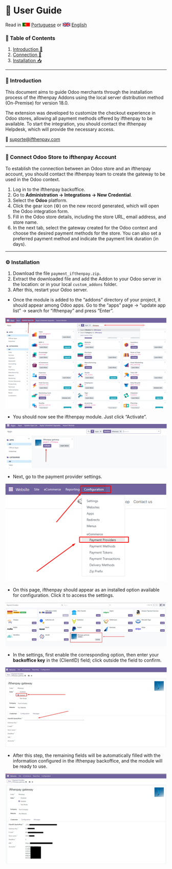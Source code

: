 # 📘 User Guide

Read in ![Portuguese](https://github.com/ifthenpay/WHMCS/raw/assets/version_8/assets/pt.png) [Portuguese](README_PT.md) or ![English](https://github.com/ifthenpay/WHMCS/raw/assets/version_8/assets/en.png) [English](README.md)

### 📌 Table of Contents

1. [Introduction 🚀](#1-introduction-)
2. [Connection 🔗](#2-connect-odoo-store-to-ifthenpay-account-)
3. [Installation 📥](#3-installation-)

---

### 📖 Introduction  
This document aims to guide Odoo merchants through the installation process of the ifthenpay Addons using the local server distribution method (On-Premise) for version 18.0.

The extension was developed to customize the checkout experience in Odoo stores, allowing all payment methods offered by ifthenpay to be available. To start the integration, you should contact the ifthenpay Helpdesk, which will provide the necessary access.

📩 suporte@ifthenpay.com  

---

### 🔗 Connect Odoo Store to ifthenpay Account  
To establish the connection between an Odoo store and an ifthenpay account, you should contact the ifthenpay team to create the gateway to be used in the Odoo context.

1. Log in to the ifthenpay backoffice.  
2. Go to **Administration → Integrations → New Credential**.  
3. Select the **Odoo** platform.  
4. Click the gear icon (⚙️) on the new record generated, which will open the Odoo integration form.  
5. Fill in the Odoo store details, including the store URL, email address, and store name.  
6. In the next tab, select the gateway created for the Odoo context and choose the desired payment methods for the store. You can also set a preferred payment method and indicate the payment link duration (in days).  

---

### ⚙️ Installation  
1. Download the file `payment_ifthenpay.zip`.  
2. Extract the downloaded file and add the Addon to your Odoo server in the location:  or in your local `custom_addons` folder.  
3. After this, restart your Odoo server.  

- Once the module is added to the “addons” directory of your project, it should appear among Odoo apps. Go to the “apps” page → “update app list” → search for “ifthenpay” and press “Enter”.

![search](./assets/pesquisar.png)

- You should now see the ifthenpay module. Just click “Activate”.

![activate](./assets/ativar.png)

- Next, go to the payment provider settings.

![payment_settings](./assets/config_pagamentos.png)

- On this page, ifthenpay should appear as an installed option available for configuration. Click it to access the settings.

![providers](./assets/provedores.png)

- In the settings, first enable the corresponding option, then enter your **backoffice key** in the (ClientID) field; click outside the field to confirm.

![initial_config](./assets/config_inicial.png)

- After this step, the remaining fields will be automatically filled with the information configured in the ifthenpay backoffice, and the module will be ready to use.

![final_config](./assets/config_final.png)

